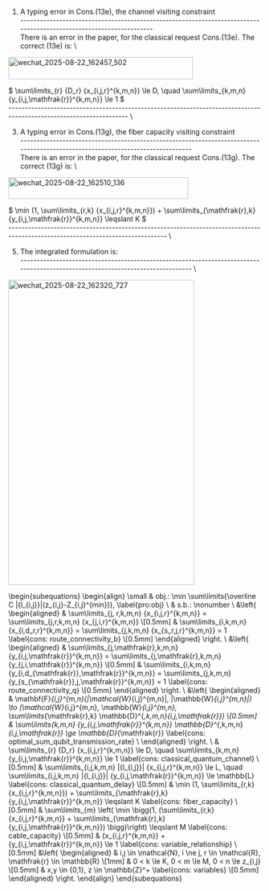 1. A typing error in Cons.(13e), the channel visiting constraint \
------------------------------------------------------------------------------------------------------------------- \
There is an error in the paper, for the classical request Cons.(13e). The correct (13e) is: \
<img width="367" height="44" alt="wechat_2025-08-22_162457_502" src="https://github.com/user-attachments/assets/821b6a9e-9fda-4b70-8b9a-f14db2b684b2" />

$ \sum\limits_{r} {D_r} {x_{i,j,r}^{k,m,n}} \le D, \quad \sum\limits_{k,m,n} {y_{i,j,\mathfrak{r}}^{k,m,n}} \le 1 $ \
------------------------------------------------------------------------------------------------------------------- \

3. A typing error in Cons.(13g), the fiber capacity visiting constraint \
------------------------------------------------------------------------------------------------------------------------------- \
There is an error in the paper, for the classical request Cons.(13g). The correct (13g) is: \
<img width="358" height="43" alt="wechat_2025-08-22_162510_136" src="https://github.com/user-attachments/assets/fb1922e7-f226-4fb4-ba78-ba02d8fcc00e" />

$ \min (1, \sum\limits_{r,k} {x_{i,j,r}^{k,m,n}})  + \sum\limits_{\mathfrak{r},k} {y_{i,j,\mathfrak{r}}^{k,m,n}}  \leqslant K $ \
------------------------------------------------------------------------------------------------------------------------------- \

5. The integrated formulation is: \
------------------------------------------------------------------------------------------------------------------------------- \
<img width="370" height="606" alt="wechat_2025-08-22_162320_727" src="https://github.com/user-attachments/assets/4f1dcb91-3f33-4d22-89d0-b16a9e08700b" />

\begin{subequations}
	\begin{align} \small
		& obj.: \min \sum\limits{\overline C |{l_{i,j}}|(z_{i,j}-Z_{i,j}^{min})}, \label{pro:obj} \\
		& s.b.: \nonumber \\
		&\left\{
		\begin{aligned}
			& \sum\limits_{j, r,k,m,n} {x_{i,j,r}^{k,m,n}}  = \sum\limits_{j,r,k,m,n} {x_{j,i,r}^{k,m,n}} \\[0.5mm]
			& \sum\limits_{i,k,m,n} {x_{i,d_r,r}^{k,m,n}}  = \sum\limits_{j,k,m,n} {x_{s_r,j,r}^{k,m,n}} = 1 \label{cons: route_connectivity_b} \\[0.5mm]
		\end{aligned}
		\right. \\
        &\left\{
		\begin{aligned}
			& \sum\limits_{j,\mathfrak{r},k,m,n} {y_{i,j,\mathfrak{r}}^{k,m,n}}  = \sum\limits_{j,\mathfrak{r},k,m,n} {y_{j,i,\mathfrak{r}}^{k,m,n}} \\[0.5mm]
			& \sum\limits_{i,k,m,n} {y_{i,d_{\mathfrak{r}},\mathfrak{r}}^{k,m,n}} = \sum\limits_{j,k,m,n} {y_{s_{\mathfrak{r}},j,\mathfrak{r}}^{k,m,n}} = 1 \label{cons: route_connectivity_q} \\[0.5mm]
		\end{aligned}
		\right. \\
		&\left\{
		\begin{aligned}
			& \mathbf{F}_{i,j}^{m,n}(|\mathcal{W}_{i,j}^{m,n}|, |\mathbb{W}_{i,j}^{m,n}|) \to (\mathcal{W}_{i,j}^{m,n}, \mathbb{W}_{i,j}^{m,n}, \sum\limits_{\mathfrak{r},k} \mathbb{D}^{*,k,m,n}_{i,j,\mathfrak{r}}) \\[0.5mm]
			& \sum\limits_{k,m,n} {y_{i,j,\mathfrak{r}}^{k,m,n}} \mathbb{D}^{*,k,m,n}_{i,j,\mathfrak{r}} \ge \mathbb{D}_{\mathfrak{r}} \label{cons: optimal_sum_qubit_transmission_rate} \\
		\end{aligned}
		\right. \\
		& \sum\limits_{r} {D_r} {x_{i,j,r}^{k,m,n}} \le D, \quad \sum\limits_{k,m,n} {y_{i,j,\mathfrak{r}}^{k,m,n}} \le 1 \label{cons: classical_quantum_channel} \\[0.5mm]
        & \sum\limits_{i,j,k,m,n} |{l_{i,j}}| {x_{i,j,r}^{k,m,n}} \le L, \quad \sum\limits_{i,j,k,m,n} |{l_{i,j}}| {y_{i,j,\mathfrak{r}}^{k,m,n}} \le \mathbb{L} \label{cons: classical_quantum_delay} \\[0.5mm]
        & \min (1, \sum\limits_{r,k} {x_{i,j,r}^{k,m,n}})  + \sum\limits_{\mathfrak{r},k} {y_{i,j,\mathfrak{r}}^{k,m,n}}  \leqslant K \label{cons: fiber_capacity} \\[0.5mm]
        & \sum\limits_{m} \left( \min \bigg(1, (\sum\limits_{r,k} {x_{i,j,r}^{k,m,n}} + \sum\limits_{\mathfrak{r},k} {y_{i,j,\mathfrak{r}}^{k,m,n}}) \bigg)\right) \leqslant M \label{cons: cable_capacity} \\[0.5mm]
		& {x_{i,j,r}^{k,m,n}} + {y_{i,j,\mathfrak{r}}^{k,m,n}} \le 1 \label{cons: variable_relationship} \\[0.5mm]
		&\left\{
		\begin{aligned}
			& i,j \in \mathcal{N}, i \ne j, r \in \mathcal{R}, \mathfrak{r} \in \mathbb{R} \\[1mm]
			& 0 < k \le K, 0 < m \le M, 0 < n \le z_{i,j} \\[0.5mm]
                & x,y \in \{0,1\}, z \in \mathbb{Z}^+ \label{cons: variables} \\[0.5mm]
		\end{aligned}
		\right.
	\end{align}
\end{subequations}
